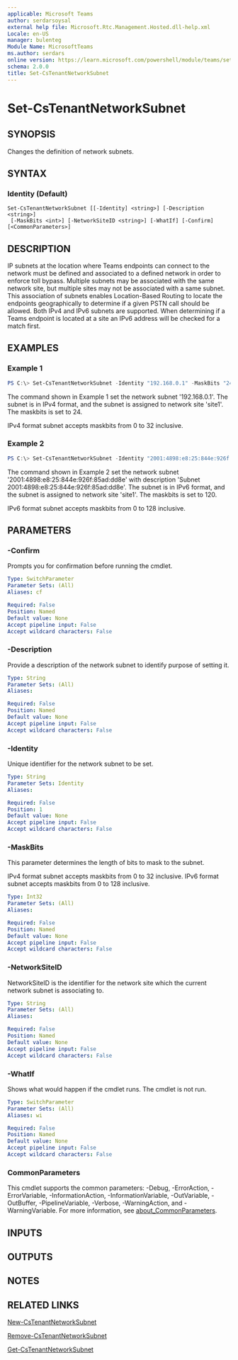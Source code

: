 ```yaml
---
applicable: Microsoft Teams
author: serdarsoysal
external help file: Microsoft.Rtc.Management.Hosted.dll-help.xml
Locale: en-US
manager: bulenteg
Module Name: MicrosoftTeams
ms.author: serdars
online version: https://learn.microsoft.com/powershell/module/teams/set-cstenantnetworksubnet
schema: 2.0.0
title: Set-CsTenantNetworkSubnet
---
```


# Set-CsTenantNetworkSubnet

## SYNOPSIS
Changes the definition of network subnets.

## SYNTAX

### Identity (Default)
```
Set-CsTenantNetworkSubnet [[-Identity] <string>] [-Description <string>]
 [-MaskBits <int>] [-NetworkSiteID <string>] [-WhatIf] [-Confirm] [<CommonParameters>]
```

## DESCRIPTION
IP subnets at the location where Teams endpoints can connect to the network must be defined and associated to a defined network in order to enforce toll bypass. Multiple subnets may be associated with the same network site, but multiple sites may not be associated with a same subnet. This association of subnets enables Location-Based Routing to locate the endpoints geographically to determine if a given PSTN call should be allowed. Both IPv4 and IPv6 subnets are supported. When determining if a Teams endpoint is located at a site an IPv6 address will be checked for a match first.

## EXAMPLES

### Example 1
```powershell
PS C:\> Set-CsTenantNetworkSubnet -Identity "192.168.0.1" -MaskBits "24" -NetworkSiteID "site1"
```

The command shown in Example 1 set the network subnet '192.168.0.1'. The subnet is in IPv4 format, and the subnet is assigned to network site 'site1'. The maskbits is set to 24.

IPv4 format subnet accepts maskbits from 0 to 32 inclusive.

### Example 2
```powershell
PS C:\> Set-CsTenantNetworkSubnet -Identity "2001:4898:e8:25:844e:926f:85ad:dd8e" -MaskBits "120" -NetworkSiteID "site1" -Description "Subnet 2001:4898:e8:25:844e:926f:85ad:dd8e"
```

The command shown in Example 2 set the network subnet '2001:4898:e8:25:844e:926f:85ad:dd8e' with description 'Subnet 2001:4898:e8:25:844e:926f:85ad:dd8e'. The subnet is in IPv6 format, and the subnet is assigned to network site 'site1'. The maskbits is set to 120.

IPv6 format subnet accepts maskbits from 0 to 128 inclusive.

## PARAMETERS

### -Confirm
Prompts you for confirmation before running the cmdlet.

```yaml
Type: SwitchParameter
Parameter Sets: (All)
Aliases: cf

Required: False
Position: Named
Default value: None
Accept pipeline input: False
Accept wildcard characters: False
```

### -Description
Provide a description of the network subnet to identify purpose of setting it.

```yaml
Type: String
Parameter Sets: (All)
Aliases:

Required: False
Position: Named
Default value: None
Accept pipeline input: False
Accept wildcard characters: False
```

### -Identity
Unique identifier for the network subnet to be set.

```yaml
Type: String
Parameter Sets: Identity
Aliases:

Required: False
Position: 1
Default value: None
Accept pipeline input: False
Accept wildcard characters: False
```

### -MaskBits
This parameter determines the length of bits to mask to the subnet.

IPv4 format subnet accepts maskbits from 0 to 32 inclusive. IPv6 format subnet accepts maskbits from 0 to 128 inclusive.

```yaml
Type: Int32
Parameter Sets: (All)
Aliases:

Required: False
Position: Named
Default value: None
Accept pipeline input: False
Accept wildcard characters: False
```

### -NetworkSiteID
NetworkSiteID is the identifier for the network site which the current network subnet is associating to.

```yaml
Type: String
Parameter Sets: (All)
Aliases:

Required: False
Position: Named
Default value: None
Accept pipeline input: False
Accept wildcard characters: False
```

### -WhatIf
Shows what would happen if the cmdlet runs. The cmdlet is not run.

```yaml
Type: SwitchParameter
Parameter Sets: (All)
Aliases: wi

Required: False
Position: Named
Default value: None
Accept pipeline input: False
Accept wildcard characters: False
```

### CommonParameters
This cmdlet supports the common parameters: -Debug, -ErrorAction, -ErrorVariable, -InformationAction, -InformationVariable, -OutVariable, -OutBuffer, -PipelineVariable, -Verbose, -WarningAction, and -WarningVariable. For more information, see [about_CommonParameters](https://go.microsoft.com/fwlink/?LinkID=113216).

## INPUTS

## OUTPUTS

## NOTES

## RELATED LINKS
[New-CsTenantNetworkSubnet](https://learn.microsoft.com/powershell/module/teams/new-cstenantnetworksubnet)

[Remove-CsTenantNetworkSubnet](https://learn.microsoft.com/powershell/module/teams/remove-cstenantnetworksubnet)

[Get-CsTenantNetworkSubnet](https://learn.microsoft.com/powershell/module/teams/get-cstenantnetworksubnet)
